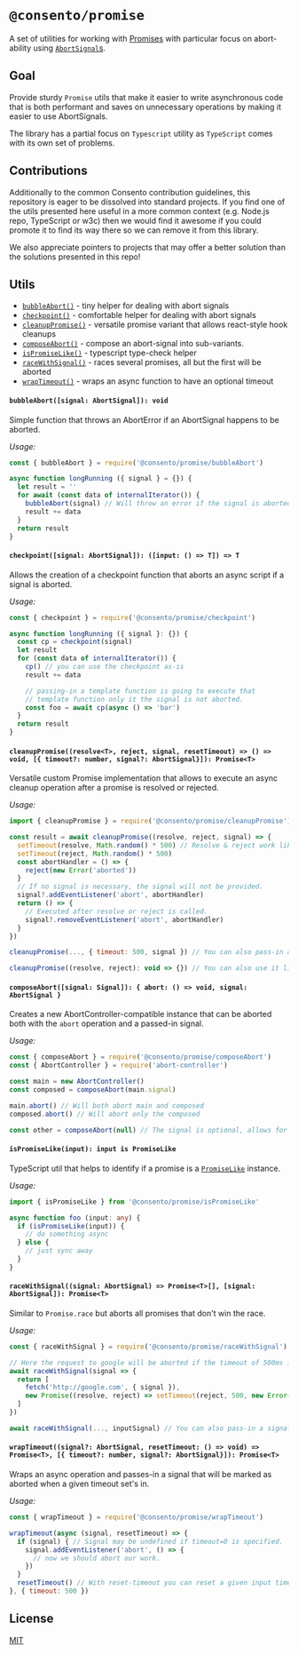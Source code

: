 # `@consento/promise`

A set of utilities for working with [Promises]() with particular focus
on abort-ability using [`AbortSignal`s][AbortSignal].

[Promise]: https://developer.mozilla.org/en-US/docs/Web/JavaScript/Reference/Global_Objects/Promise
[AbortSignal]: https://developer.mozilla.org/en-US/docs/Web/API/AbortSignal

## Goal

Provide sturdy `Promise` utils that make it easier to write asynchronous code that is both performant
and saves on unnecessary operations by making it easier to use AbortSignals.

The library has a partial focus on `Typescript` utility as `TypeScript` comes with its own
set of problems.

## Contributions

Additionally to the common Consento contribution guidelines, this repository is eager to be dissolved
into standard projects. If you find one of the utils presented here useful in a more common context (e.g.
Node.js repo, TypeScript or w3c) then we would find it awesome if you could promote it to find its way there so
we can remove it from this library.

We also appreciate pointers to projects that may offer a better solution than the solutions presented
in this repo!

## Utils

- [`bubbleAbort()`](#bubbleabortsignal-abortsignal-void) - tiny helper for dealing with abort signals
- [`checkpoint()`](#checkpointsignal-abortsignal-input-any--input) - comfortable helper for dealing with abort signals
- [`cleanupPromise()`](#cleanuppromiseresolvet-reject-signal-resettimeout----void--timeout-number-signal-abortsignal-promiset) - versatile promise variant that allows react-style hook cleanups
- [`composeAbort()`](#composeabortsignal-signal--abort---void-signal-abortsignal-) - compose an abort-signal into sub-variants.
- [`isPromiseLike()`](#ispromiselikeinput-input-is-promiselike) - typescript type-check helper
- [`raceWithSignal()`](#racewithsignalsignal-abortsignal--promiset-signal-abortsignal-promiset) - races several promises, all but the first will be aborted
- [`wrapTimeout()`](#wraptimeoutsignal-abortsignal-resettimeout---void--promiset--timeout-number-signal-abortsignal-promiset) - wraps an async function to have an optional timeout

#### `bubbleAbort([signal: AbortSignal]): void`

Simple function that throws an AbortError if an AbortSignal
happens to be aborted.

_Usage:_

```javascript
const { bubbleAbort } = require('@consento/promise/bubbleAbort')

async function longRunning ({ signal } = {}) {
  let result = ''
  for await (const data of internalIterator()) {
    bubbleAbort(signal) // Will throw an error if the signal is aborted
    result += data
  }
  return result
}
```

#### `checkpoint([signal: AbortSignal]): ([input: () => T]) => T`

Allows the creation of a checkpoint function that aborts
an async script if a signal is aborted.

_Usage:_

```javascript
const { checkpoint } = require('@consento/promise/checkpoint')

async function longRunning ({ signal }: {}) {
  const cp = checkpoint(signal)
  let result
  for (const data of internalIterator()) {
    cp() // you can use the checkpoint as-is
    result += data

    // passing-in a template function is going to execute that
    // template function only it the signal is not aborted.
    const foo = await cp(async () => 'bar')
  }
  return result
}
```

#### `cleanupPromise((resolve<T>, reject, signal, resetTimeout) => () => void, [{ timeout?: number, signal?: AbortSignal}]): Promise<T>`

Versatile custom Promise implementation that allows to execute an async
cleanup operation after a promise is resolved or rejected.

_Usage:_

```javascript
import { cleanupPromise } = require('@consento/promise/cleanupPromise')

const result = await cleanupPromise((resolve, reject, signal) => {
  setTimeout(resolve, Math.random() * 500) // Resolve & reject work like in regular promises
  setTimeout(reject, Math.random() * 500)
  const abortHandler = () => {
    reject(new Error('aborted'))
  }
  // If no signal is necessary, the signal will not be provided.
  signal?.addEventListener('abort', abortHandler)
  return () => {
    // Executed after resolve or reject is called.
    signal?.removeEventListener('abort', abortHandler)
  }
})

cleanupPromise(..., { timeout: 500, signal }) // You can also pass-in a parent signal or a timeout!

cleanupPromise((resolve, reject): void => {}) // You can also use it like a regular promise
```

#### `composeAbort([signal: Signal]): { abort: () => void, signal: AbortSignal }`

Creates a new AbortController-compatible instance
that can be aborted both with the `abort` operation and
a passed-in signal.

_Usage:_

```javascript
const { composeAbort } = require('@consento/promise/composeAbort')
const { AbortController } = require('abort-controller')

const main = new AbortController()
const composed = composeAbort(main.signal)

main.abort() // Will both abort main and composed
composed.abort() // Will abort only the composed

const other = composeAbort(null) // The signal is optional, allows for flexibility of an abortsignal.
```

#### `isPromiseLike(input): input is PromiseLike`

TypeScript util that helps to identify if a promise is a [`PromiseLike`][PromiseLike] instance.

[PromiseLike]: https://github.com/microsoft/TypeScript/blob/1bd8e388aeda1df0f1dbc2a1a0ef9361a0d43d6f/src/lib/es5.d.ts#L1401-L1409

_Usage:_

```typescript
import { isPromiseLike } from '@consento/promise/isPromiseLike'

async function foo (input: any) {
  if (isPromiseLike(input)) {
    // do something async
  } else {
    // just sync away
  }
}
```

#### `raceWithSignal((signal: AbortSignal) => Promise<T>[], [signal: AbortSignal]): Promise<T>`

Similar to `Promise.race` but aborts all promises that don't win the race.

_Usage:_

```javascript
const { raceWithSignal } = require('@consento/promise/raceWithSignal')

// Here the request to google will be aborted if the timeout of 500ms is reached.
await raceWithSignal(signal => {
  return [
    fetch('http://google.com', { signal }),
    new Promise((resolve, reject) => setTimeout(reject, 500, new Error('timeout')))
  ]
})

await raceWithSignal(..., inputSignal) // You can also pass-in a signal that you maintain.
```

#### `wrapTimeout((signal?: AbortSignal, resetTimeout: () => void) => Promise<T>, [{ timeout?: number, signal?: AbortSignal}]): Promise<T>`

Wraps an async operation and passes-in a signal that will be marked as aborted when a given timeout set's in.

_Usage:_

```javascript
const { wrapTimeout } = require('@consento/promise/wrapTimeout')

wrapTimeout(async (signal, resetTimeout) => {
  if (signal) { // Signal may be undefined if timeout=0 is specified.
    signal.addEventListener('abort', () => {
      // now we should abort our work.
    })
  }
  resetTimeout() // With reset-timeout you can reset a given input timeout, this may be useful to delay a timeout after user interaction.
}, { timeout: 500 })
```

## License

[MIT](./LICENSE)
